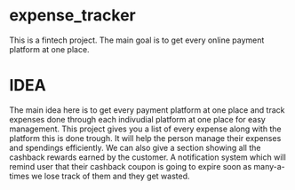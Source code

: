 # expense_tracker
This is a fintech project. The main goal is to get every online payment platform at one place.
<br>
# IDEA
The main idea here is to get every payment platform at one place and track expenses done through each indivudial platform at one place for easy management. This project gives you a list of every expense along with the platform this is done trough. It will help the person manage their expenses and spendings efficiently. We can also give a section showing all the cashback rewards earned by the customer. A notification system which will remind user that their cashback coupon is going to expire soon as many-a-times we lose track of them and they get wasted.
